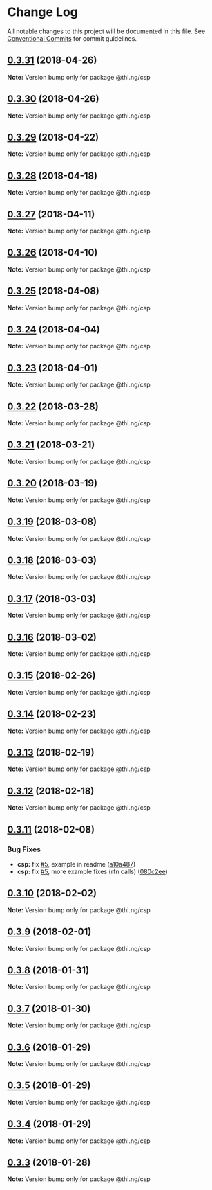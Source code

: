 # Change Log

All notable changes to this project will be documented in this file.
See [Conventional Commits](https://conventionalcommits.org) for commit guidelines.

<a name="0.3.31"></a>
## [0.3.31](https://github.com/thi-ng/umbrella/compare/@thi.ng/csp@0.3.30...@thi.ng/csp@0.3.31) (2018-04-26)




**Note:** Version bump only for package @thi.ng/csp

<a name="0.3.30"></a>
## [0.3.30](https://github.com/thi-ng/umbrella/compare/@thi.ng/csp@0.3.29...@thi.ng/csp@0.3.30) (2018-04-26)




**Note:** Version bump only for package @thi.ng/csp

<a name="0.3.29"></a>
## [0.3.29](https://github.com/thi-ng/umbrella/compare/@thi.ng/csp@0.3.28...@thi.ng/csp@0.3.29) (2018-04-22)




**Note:** Version bump only for package @thi.ng/csp

<a name="0.3.28"></a>
## [0.3.28](https://github.com/thi-ng/umbrella/compare/@thi.ng/csp@0.3.27...@thi.ng/csp@0.3.28) (2018-04-18)




**Note:** Version bump only for package @thi.ng/csp

<a name="0.3.27"></a>
## [0.3.27](https://github.com/thi-ng/umbrella/compare/@thi.ng/csp@0.3.26...@thi.ng/csp@0.3.27) (2018-04-11)




**Note:** Version bump only for package @thi.ng/csp

<a name="0.3.26"></a>
## [0.3.26](https://github.com/thi-ng/umbrella/compare/@thi.ng/csp@0.3.25...@thi.ng/csp@0.3.26) (2018-04-10)




**Note:** Version bump only for package @thi.ng/csp

<a name="0.3.25"></a>
## [0.3.25](https://github.com/thi-ng/umbrella/compare/@thi.ng/csp@0.3.24...@thi.ng/csp@0.3.25) (2018-04-08)




**Note:** Version bump only for package @thi.ng/csp

<a name="0.3.24"></a>
## [0.3.24](https://github.com/thi-ng/umbrella/compare/@thi.ng/csp@0.3.23...@thi.ng/csp@0.3.24) (2018-04-04)




**Note:** Version bump only for package @thi.ng/csp

<a name="0.3.23"></a>
## [0.3.23](https://github.com/thi-ng/umbrella/compare/@thi.ng/csp@0.3.22...@thi.ng/csp@0.3.23) (2018-04-01)




**Note:** Version bump only for package @thi.ng/csp

<a name="0.3.22"></a>
## [0.3.22](https://github.com/thi-ng/umbrella/compare/@thi.ng/csp@0.3.21...@thi.ng/csp@0.3.22) (2018-03-28)




**Note:** Version bump only for package @thi.ng/csp

<a name="0.3.21"></a>
## [0.3.21](https://github.com/thi-ng/umbrella/compare/@thi.ng/csp@0.3.20...@thi.ng/csp@0.3.21) (2018-03-21)




**Note:** Version bump only for package @thi.ng/csp

<a name="0.3.20"></a>
## [0.3.20](https://github.com/thi-ng/umbrella/compare/@thi.ng/csp@0.3.19...@thi.ng/csp@0.3.20) (2018-03-19)




**Note:** Version bump only for package @thi.ng/csp

<a name="0.3.19"></a>
## [0.3.19](https://github.com/thi-ng/umbrella/compare/@thi.ng/csp@0.3.18...@thi.ng/csp@0.3.19) (2018-03-08)




**Note:** Version bump only for package @thi.ng/csp

<a name="0.3.18"></a>
## [0.3.18](https://github.com/thi-ng/umbrella/compare/@thi.ng/csp@0.3.17...@thi.ng/csp@0.3.18) (2018-03-03)




**Note:** Version bump only for package @thi.ng/csp

<a name="0.3.17"></a>
## [0.3.17](https://github.com/thi-ng/umbrella/compare/@thi.ng/csp@0.3.16...@thi.ng/csp@0.3.17) (2018-03-03)




**Note:** Version bump only for package @thi.ng/csp

<a name="0.3.16"></a>
## [0.3.16](https://github.com/thi-ng/umbrella/compare/@thi.ng/csp@0.3.15...@thi.ng/csp@0.3.16) (2018-03-02)




**Note:** Version bump only for package @thi.ng/csp

<a name="0.3.15"></a>
## [0.3.15](https://github.com/thi-ng/umbrella/compare/@thi.ng/csp@0.3.14...@thi.ng/csp@0.3.15) (2018-02-26)




**Note:** Version bump only for package @thi.ng/csp

<a name="0.3.14"></a>
## [0.3.14](https://github.com/thi-ng/umbrella/compare/@thi.ng/csp@0.3.13...@thi.ng/csp@0.3.14) (2018-02-23)




**Note:** Version bump only for package @thi.ng/csp

<a name="0.3.13"></a>
## [0.3.13](https://github.com/thi-ng/umbrella/compare/@thi.ng/csp@0.3.12...@thi.ng/csp@0.3.13) (2018-02-19)




**Note:** Version bump only for package @thi.ng/csp

<a name="0.3.12"></a>
## [0.3.12](https://github.com/thi-ng/umbrella/compare/@thi.ng/csp@0.3.11...@thi.ng/csp@0.3.12) (2018-02-18)




**Note:** Version bump only for package @thi.ng/csp

<a name="0.3.11"></a>
## [0.3.11](https://github.com/thi-ng/umbrella/compare/@thi.ng/csp@0.3.10...@thi.ng/csp@0.3.11) (2018-02-08)


### Bug Fixes

* **csp:** fix [#5](https://github.com/thi-ng/umbrella/issues/5), example in readme ([a10a487](https://github.com/thi-ng/umbrella/commit/a10a487))
* **csp:** fix [#5](https://github.com/thi-ng/umbrella/issues/5), more example fixes (rfn calls) ([080c2ee](https://github.com/thi-ng/umbrella/commit/080c2ee))




<a name="0.3.10"></a>
## [0.3.10](https://github.com/thi-ng/umbrella/compare/@thi.ng/csp@0.3.9...@thi.ng/csp@0.3.10) (2018-02-02)




**Note:** Version bump only for package @thi.ng/csp

<a name="0.3.9"></a>
## [0.3.9](https://github.com/thi-ng/umbrella/compare/@thi.ng/csp@0.3.8...@thi.ng/csp@0.3.9) (2018-02-01)




**Note:** Version bump only for package @thi.ng/csp

<a name="0.3.8"></a>
## [0.3.8](https://github.com/thi-ng/umbrella/compare/@thi.ng/csp@0.3.7...@thi.ng/csp@0.3.8) (2018-01-31)




**Note:** Version bump only for package @thi.ng/csp

<a name="0.3.7"></a>
## [0.3.7](https://github.com/thi-ng/umbrella/compare/@thi.ng/csp@0.3.6...@thi.ng/csp@0.3.7) (2018-01-30)




**Note:** Version bump only for package @thi.ng/csp

<a name="0.3.6"></a>
## [0.3.6](https://github.com/thi-ng/umbrella/compare/@thi.ng/csp@0.3.5...@thi.ng/csp@0.3.6) (2018-01-29)




**Note:** Version bump only for package @thi.ng/csp

<a name="0.3.5"></a>
## [0.3.5](https://github.com/thi-ng/umbrella/compare/@thi.ng/csp@0.3.4...@thi.ng/csp@0.3.5) (2018-01-29)




**Note:** Version bump only for package @thi.ng/csp

<a name="0.3.4"></a>
## [0.3.4](https://github.com/thi-ng/umbrella/compare/@thi.ng/csp@0.3.3...@thi.ng/csp@0.3.4) (2018-01-29)




**Note:** Version bump only for package @thi.ng/csp

<a name="0.3.3"></a>
## [0.3.3](https://github.com/thi-ng/umbrella/compare/@thi.ng/csp@0.3.2...@thi.ng/csp@0.3.3) (2018-01-28)




**Note:** Version bump only for package @thi.ng/csp

